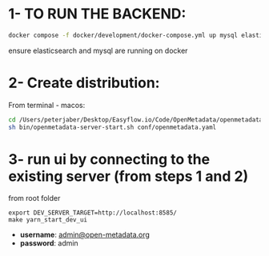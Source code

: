 

# 1- TO RUN THE BACKEND:

```bash
docker compose -f docker/development/docker-compose.yml up mysql elasticsearch --build -d
```

ensure elasticsearch and mysql are running on docker



# 2- Create distribution:

From terminal - macos:
```bash
cd /Users/peterjaber/Desktop/Easyflow.io/Code/OpenMetadata/openmetadata-dist/target/openmetadata-1.6.0-SNAPSHOT
sh bin/openmetadata-server-start.sh conf/openmetadata.yaml
```


# 3- run ui by connecting to the existing server (from steps 1 and 2)

from root folder

```bash:
export DEV_SERVER_TARGET=http://localhost:8585/
make yarn_start_dev_ui
```

* **username**: admin@open-metadata.org
* **password**: admin
